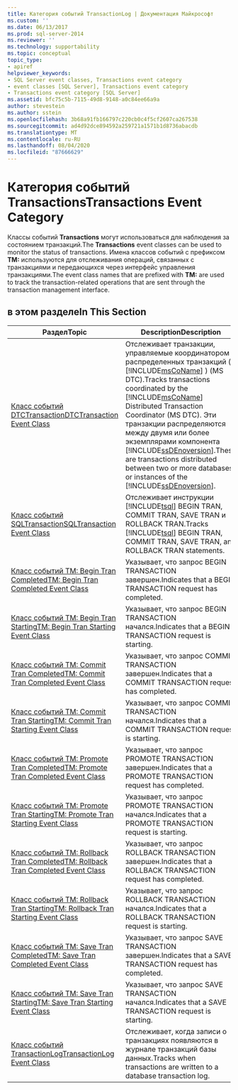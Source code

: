 ```yaml
---
title: Категория событий TransactionLog | Документация Майкрософт
ms.custom: ''
ms.date: 06/13/2017
ms.prod: sql-server-2014
ms.reviewer: ''
ms.technology: supportability
ms.topic: conceptual
topic_type:
- apiref
helpviewer_keywords:
- SQL Server event classes, Transactions event category
- event classes [SQL Server], Transactions event category
- Transactions event category [SQL Server]
ms.assetid: bfc75c5b-7115-49d8-9148-a0c84ee66a9a
author: stevestein
ms.author: sstein
ms.openlocfilehash: 3b68a91fb166797c220cb0c4f5cf2607ca267538
ms.sourcegitcommit: ad4d92dce894592a259721a1571b1d8736abacdb
ms.translationtype: MT
ms.contentlocale: ru-RU
ms.lasthandoff: 08/04/2020
ms.locfileid: "87666629"
---
```

# <a name="transactions-event-category"></a><span data-ttu-id="9441a-102">Категория событий Transactions</span><span class="sxs-lookup"><span data-stu-id="9441a-102">Transactions Event Category</span></span>
  <span data-ttu-id="9441a-103">Классы событий **Transactions** могут использоваться для наблюдения за состоянием транзакций.</span><span class="sxs-lookup"><span data-stu-id="9441a-103">The **Transactions** event classes can be used to monitor the status of transactions.</span></span> <span data-ttu-id="9441a-104">Имена классов событий с префиксом **TM:** используются для отслеживания операций, связанных с транзакциями и передающихся через интерфейс управления транзакциями.</span><span class="sxs-lookup"><span data-stu-id="9441a-104">The event class names that are prefixed with **TM:** are used to track the transaction-related operations that are sent through the transaction management interface.</span></span>  
  
## <a name="in-this-section"></a><span data-ttu-id="9441a-105">в этом разделе</span><span class="sxs-lookup"><span data-stu-id="9441a-105">In This Section</span></span>  
  
|<span data-ttu-id="9441a-106">Раздел</span><span class="sxs-lookup"><span data-stu-id="9441a-106">Topic</span></span>|<span data-ttu-id="9441a-107">Description</span><span class="sxs-lookup"><span data-stu-id="9441a-107">Description</span></span>|  
|-----------|-----------------|  
|[<span data-ttu-id="9441a-108">Класс событий DTCTransaction</span><span class="sxs-lookup"><span data-stu-id="9441a-108">DTCTransaction Event Class</span></span>](dtctransaction-event-class.md)|<span data-ttu-id="9441a-109">Отслеживает транзакции, управляемые координатором распределенных транзакций ( [!INCLUDE[msCoName](../../includes/msconame-md.md)] ) (MS DTC).</span><span class="sxs-lookup"><span data-stu-id="9441a-109">Tracks transactions coordinated by the [!INCLUDE[msCoName](../../includes/msconame-md.md)] Distributed Transaction Coordinator (MS DTC).</span></span> <span data-ttu-id="9441a-110">Эти транзакции распределяются между двумя или более экземплярами компонента [!INCLUDE[ssDEnoversion](../../includes/ssdenoversion-md.md)].</span><span class="sxs-lookup"><span data-stu-id="9441a-110">These are transactions distributed between two or more databases or instances of the [!INCLUDE[ssDEnoversion](../../includes/ssdenoversion-md.md)].</span></span>|  
|[<span data-ttu-id="9441a-111">Класс событий SQLTransaction</span><span class="sxs-lookup"><span data-stu-id="9441a-111">SQLTransaction Event Class</span></span>](sqltransaction-event-class.md)|<span data-ttu-id="9441a-112">Отслеживает инструкции [!INCLUDE[tsql](../../includes/tsql-md.md)] BEGIN TRAN, COMMIT TRAN, SAVE TRAN и ROLLBACK TRAN.</span><span class="sxs-lookup"><span data-stu-id="9441a-112">Tracks [!INCLUDE[tsql](../../includes/tsql-md.md)] BEGIN TRAN, COMMIT TRAN, SAVE TRAN, and ROLLBACK TRAN statements.</span></span>|  
|[<span data-ttu-id="9441a-113">Класс событий TM: Begin Tran Completed</span><span class="sxs-lookup"><span data-stu-id="9441a-113">TM: Begin Tran Completed Event Class</span></span>](tm-begin-tran-completed-event-class.md)|<span data-ttu-id="9441a-114">Указывает, что запрос BEGIN TRANSACTION завершен.</span><span class="sxs-lookup"><span data-stu-id="9441a-114">Indicates that a BEGIN TRANSACTION request has completed.</span></span>|  
|[<span data-ttu-id="9441a-115">Класс событий TM: Begin Tran Starting</span><span class="sxs-lookup"><span data-stu-id="9441a-115">TM: Begin Tran Starting Event Class</span></span>](tm-begin-tran-starting-event-class.md)|<span data-ttu-id="9441a-116">Указывает, что запрос BEGIN TRANSACTION начался.</span><span class="sxs-lookup"><span data-stu-id="9441a-116">Indicates that a BEGIN TRANSACTION request is starting.</span></span>|  
|[<span data-ttu-id="9441a-117">Класс событий TM: Commit Tran Completed</span><span class="sxs-lookup"><span data-stu-id="9441a-117">TM: Commit Tran Completed Event Class</span></span>](tm-commit-tran-completed-event-class.md)|<span data-ttu-id="9441a-118">Указывает, что запрос COMMIT TRANSACTION завершен.</span><span class="sxs-lookup"><span data-stu-id="9441a-118">Indicates that a COMMIT TRANSACTION request has completed.</span></span>|  
|[<span data-ttu-id="9441a-119">Класс событий TM: Commit Tran Starting</span><span class="sxs-lookup"><span data-stu-id="9441a-119">TM: Commit Tran Starting Event Class</span></span>](tm-commit-tran-starting-event-class.md)|<span data-ttu-id="9441a-120">Указывает, что запрос COMMIT TRANSACTION начался.</span><span class="sxs-lookup"><span data-stu-id="9441a-120">Indicates that a COMMIT TRANSACTION request is starting.</span></span>|  
|[<span data-ttu-id="9441a-121">Класс событий TM: Promote Tran Completed</span><span class="sxs-lookup"><span data-stu-id="9441a-121">TM: Promote Tran Completed Event Class</span></span>](tm-promote-tran-completed-event-class.md)|<span data-ttu-id="9441a-122">Указывает, что запрос PROMOTE TRANSACTION завершен.</span><span class="sxs-lookup"><span data-stu-id="9441a-122">Indicates that a PROMOTE TRANSACTION request has completed.</span></span>|  
|[<span data-ttu-id="9441a-123">Класс событий TM: Promote Tran Starting</span><span class="sxs-lookup"><span data-stu-id="9441a-123">TM: Promote Tran Starting Event Class</span></span>](tm-promote-tran-starting-event-class.md)|<span data-ttu-id="9441a-124">Указывает, что запрос PROMOTE TRANSACTION начался.</span><span class="sxs-lookup"><span data-stu-id="9441a-124">Indicates that a PROMOTE TRANSACTION request is starting.</span></span>|  
|[<span data-ttu-id="9441a-125">Класс событий TM: Rollback Tran Completed</span><span class="sxs-lookup"><span data-stu-id="9441a-125">TM: Rollback Tran Completed Event Class</span></span>](tm-rollback-tran-completed-event-class.md)|<span data-ttu-id="9441a-126">Указывает, что запрос ROLLBACK TRANSACTION завершен.</span><span class="sxs-lookup"><span data-stu-id="9441a-126">Indicates that a ROLLBACK TRANSACTION request has completed.</span></span>|  
|[<span data-ttu-id="9441a-127">Класс событий TM: Rollback Tran Starting</span><span class="sxs-lookup"><span data-stu-id="9441a-127">TM: Rollback Tran Starting Event Class</span></span>](tm-rollback-tran-starting-event-class.md)|<span data-ttu-id="9441a-128">Указывает, что запрос ROLLBACK TRANSACTION начался.</span><span class="sxs-lookup"><span data-stu-id="9441a-128">Indicates that a ROLLBACK TRANSACTION request is starting.</span></span>|  
|[<span data-ttu-id="9441a-129">Класс событий TM: Save Tran Completed</span><span class="sxs-lookup"><span data-stu-id="9441a-129">TM: Save Tran Completed Event Class</span></span>](tm-save-tran-completed-event-class.md)|<span data-ttu-id="9441a-130">Указывает, что запрос SAVE TRANSACTION завершен.</span><span class="sxs-lookup"><span data-stu-id="9441a-130">Indicates that a SAVE TRANSACTION request has completed.</span></span>|  
|[<span data-ttu-id="9441a-131">Класс событий TM: Save Tran Starting</span><span class="sxs-lookup"><span data-stu-id="9441a-131">TM: Save Tran Starting Event Class</span></span>](tm-save-tran-starting-event-class.md)|<span data-ttu-id="9441a-132">Указывает, что запрос SAVE TRANSACTION начался.</span><span class="sxs-lookup"><span data-stu-id="9441a-132">Indicates that a SAVE TRANSACTION request is starting.</span></span>|  
|[<span data-ttu-id="9441a-133">Класс событий TransactionLog</span><span class="sxs-lookup"><span data-stu-id="9441a-133">TransactionLog Event Class</span></span>](transactionlog-event-class.md)|<span data-ttu-id="9441a-134">Отслеживает, когда записи о транзакциях появляются в журнале транзакций базы данных.</span><span class="sxs-lookup"><span data-stu-id="9441a-134">Tracks when transactions are written to a database transaction log.</span></span>|  
  
  
